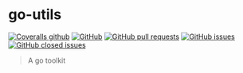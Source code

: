 # go-utils

[![Coveralls github](https://img.shields.io/coveralls/github/chenquan/go-utils)](https://coveralls.io/github/chenquan/go-utils)
[![GitHub](https://img.shields.io/github/license/chenquan/go-utils)](https://github.com/chenquan/go-utils/blob/master/LICENSE)
[![GitHub pull requests](https://img.shields.io/github/issues-pr-raw/chenquan/go-utils)](https://github.com/chenquan/go-utils/pulls)
[![GitHub issues](https://img.shields.io/github/issues/chenquan/go-utils)](https://github.com/chenquan/go-utils/issues)
[![GitHub closed issues](https://img.shields.io/github/issues-closed/chenquan/go-utils?color=red)](https://github.com/chenquan/go-utils/issues?q=is%3Aissue+is%3Aclosed)

> A go toolkit
